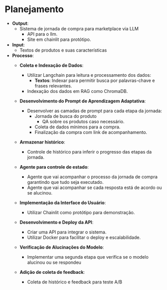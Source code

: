 # Planejamento

- **Output**:
    - Sistema de jornada de compra para marketplace via LLM
        - API para o llm.
        - Site em chainlit para protótipo.
- **Input**:
    - Textos de produtos e suas características
- **Processo**:
    - **Coleta e Indexação de Dados**:
        - Utilizar Langchain para leitura e processamento dos dados:
            - **Textos**: Indexar para permitir busca por palavras-chave e frases relevantes.
        - Indexação dos dados em RAG como ChromaDB.

    - **Desenvolvimento do Prompt de Aprendizagem Adaptativa**:
        - Desenvolver as camadas de prompt para cada etapa da jornada:
            - Jornada de busca do produto
                - QA sobre os produtos caso necessário.
            - Coleta de dados mínimos para a compra.
            - Finalização da compra com link de acompanhamento.
    
    - **Armazenar histórico**:
        - Controle de histórico para inferir o progresso das etapas da jornada.
    
    - **Agente para controle de estado**:
        - Agente que vai acompanhar o processo da jornada de compra garantindo que tudo seja executado.
        - Agente que vai acompanhar se cada resposta está de acordo ou se alucinou.

    - **Implementação da Interface do Usuário**:
        - Utilizar Chainlit como protótipo para demonstração.

    - **Desenvolvimento e Deploy da API**:
        - Criar uma API para integrar o sistema.
        - Utilizar Docker para facilitar o deploy e escalabilidade.

    - **Verificação de Alucinações do Modelo**:
        - Implementar uma segunda etapa que verifica se o modelo alucinou ou se respondeu

    - **Adição de coleta de feedback**:
        - Coleta de histórico e feedback para teste A/B
